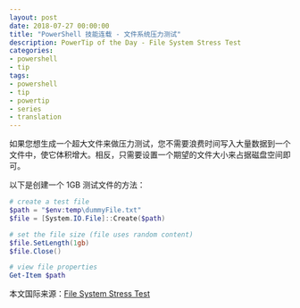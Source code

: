 ```yaml
---
layout: post
date: 2018-07-27 00:00:00
title: "PowerShell 技能连载 - 文件系统压力测试"
description: PowerTip of the Day - File System Stress Test
categories:
- powershell
- tip
tags:
- powershell
- tip
- powertip
- series
- translation
---
```

如果您想生成一个超大文件来做压力测试，您不需要浪费时间写入大量数据到一个文件中，使它体积增大。相反，只需要设置一个期望的文件大小来占据磁盘空间即可。

以下是创建一个 1GB 测试文件的方法：

```powershell
# create a test file
$path = "$env:temp\dummyFile.txt"
$file = [System.IO.File]::Create($path)

# set the file size (file uses random content)
$file.SetLength(1gb)
$file.Close()

# view file properties
Get-Item $path
```

<!--more-->
本文国际来源：[File System Stress Test](http://community.idera.com/powershell/powertips/b/tips/posts/file-system-stress-test)
